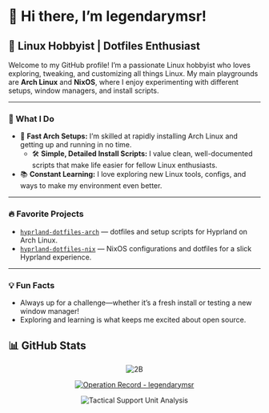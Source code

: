 # 👋 Hi there, I’m legendarymsr!

## 🐧 Linux Hobbyist | Dotfiles Enthusiast

Welcome to my GitHub profile! I’m a passionate Linux hobbyist who loves exploring, tweaking, and customizing all things Linux. My main playgrounds are **Arch Linux** and **NixOS**, where I enjoy experimenting with different setups, window managers, and install scripts.

---

### 🌟 What I Do

- 🚀 **Fast Arch Setups:** I’m skilled at rapidly installing Arch Linux and getting up and running in no time.
  - 🛠 **Simple, Detailed Install Scripts:** I value clean, well-documented scripts that make life easier for fellow Linux enthusiasts.
- 📚 **Constant Learning:** I love exploring new Linux tools, configs, and ways to make my environment even better.

---

### 🔥 Favorite Projects

- [`hyprland-dotfiles-arch`](https://github.com/Hyde-project/hyde) — dotfiles and setup scripts for Hyprland on Arch Linux.
- [`hyprland-dotfiles-nix`](https://github.com/Frost-Phoenix/nixos-config) — NixOS configurations and dotfiles for a slick Hyprland experience.

---

### 💡 Fun Facts

- Always up for a challenge—whether it’s a fresh install or testing a new window manager!
- Exploring and learning is what keeps me excited about open source.

## 📊 GitHub Stats

<div align="center">
</p>
<p>
  <img src="img/2b.gif" alt="2B">
</p>
<p>
  <a href="https://github.com/gnukeith">
    <img src="https://github-readme-stats.vercel.app/api?username=legendarymsr&show_icons=true&theme=graywhite&bg_color=000000&text_color=ffffff&icon_color=ffffff&title_color=ffffff&border_color=ffffff" alt="Operation Record - legendarymsr">
  </a>
</p>
<p>
  <img src="https://github-readme-activity-graph.vercel.app/graph?username=legendarymsr&theme=xcode&bg_color=000000&color=ffffff&line=ffffff&point=ffffff&area=true&hide_border=true" alt="Tactical Support Unit Analysis">
</p>
<p>
</p>
</div>
